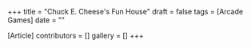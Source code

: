 +++
title = "Chuck E. Cheese's Fun House"
draft = false
tags = [Arcade Games]
date = ""

[Article]
contributors = []
gallery = []
+++